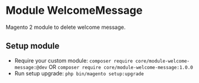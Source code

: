 # Module WelcomeMessage

Magento 2 module to delete welcome message.

## Setup module

- Require your custom module: `composer require core/module-welcome-message:@dev` OR `composer require core/module-welcome-message:1.0.0`
- Run setup upgrade: `php bin/magento setup:upgrade`
